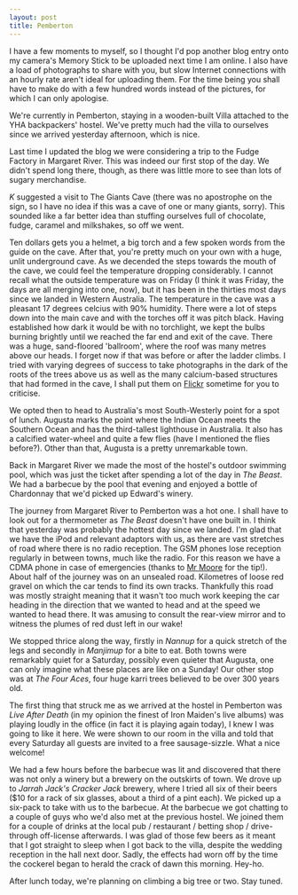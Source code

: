 ```yaml
---
layout: post
title: Pemberton
---
```





I have a few moments to myself, so I thought I'd pop another blog entry onto my
camera's Memory Stick to be uploaded next time I am online. I also have a load
of photographs to share with you, but slow Internet connections with an hourly
rate aren't ideal for uploading them. For the time being you shall have to make
do with a few hundred words instead of the pictures, for which I can only
apologise.


We're currently in Pemberton, staying in a wooden-built Villa attached to the
YHA backpackers' hostel. We've pretty much had the villa to ourselves since we
arrived yesterday afternoon, which is nice.


Last time I updated the blog we were considering a trip to the Fudge Factory in
Margaret River. This was indeed our first stop of the day. We didn't spend long
there, though, as there was little more to see than lots of sugary merchandise.


_K_ suggested a visit to The Giants Cave (there was no apostrophe on the sign,
so I have no idea if this was a cave of one or many giants, sorry). This sounded
like a far better idea than stuffing ourselves full of chocolate, fudge, caramel
and milkshakes, so off we went.


Ten dollars gets you a helmet, a big torch and a few spoken words from the guide
on the cave. After that, you're pretty much on your own with a huge, unlit
underground cave. As we decended the steps towards the mouth of the cave, we
could feel the temperature dropping considerably. I cannot recall what the
outside temperature was on Friday (I think it was Friday, the days are all
merging into one, now), but it has been in the thirties most days since we
landed in Western Australia. The temperature in the cave was a pleasant 17
degrees celcius with 90% humidity. There were a lot of steps down into the main
cave and with the torches off it was pitch black. Having established how dark it
would be with no torchlight, we kept the bulbs burning brightly until we reached
the far end and exit of the cave. There was a huge, sand-floored 'ballroom',
where the roof was many metres above our heads. I forget now if that was before
or after the ladder climbs. I tried with varying degrees of success to take
photographs in the dark of the roots of the trees above us as well as the many
calcium-based structures that had formed in the cave, I shall put them on
[Flickr](https://flickr.com/photos/johnsyweb/) sometime for you to criticise.


We opted then to head to Australia's most South-Westerly point for a spot of
lunch.  Augusta marks the point where the Indian Ocean meets the Southern Ocean
and has the third-tallest lighthouse in Australia. It also has a calcified
water-wheel and quite a few flies (have I mentioned the flies before?). Other
than that, Augusta is a pretty unremarkable town.


Back in Margaret River we made the most of the hostel's outdoor swimming pool,
which was just the ticket after spending a lot of the day in _The Beast_. We had
a barbecue by the pool that evening and enjoyed a bottle of Chardonnay that
we'd picked up Edward's winery.


The journey from Margaret River to Pemberton was a hot one. I shall have to look
out for a thermometer as _The Beast_ doesn't have one built in. I think that
yesterday was probably the hottest day since we landed.  I'm glad that we have
the iPod and relevant adaptors with us, as there are vast stretches of road
where there is no radio reception. The GSM phones lose reception regularly in
between towns, much like the radio. For this reason we have a CDMA phone in case
of emergencies (thanks to [Mr Moore](https://www.thmoore.org/) for the tip!).
About half of the journey was on an unsealed road. Kilometres of loose red
gravel on which the car tends to find its own tracks. Thankfully this road was
mostly straight meaning that it wasn't too much work keeping the car heading in
the direction that we wanted to head and at the speed we wanted to head there.
It was amusing to consult the rear-view mirror and to witness the plumes of red
dust left in our wake!


We stopped thrice along the way, firstly in _Nannup_ for a quick stretch of the
legs and secondly in _Manjimup_ for a bite to eat. Both towns were remarkably
quiet for a Saturday, possibly even quieter that Augusta, one can only imagine
what these places are like on a Sunday! Our other stop was at _The Four Aces_,
four huge karri trees believed to be over 300 years old.


The first thing that struck me as we arrived at the hostel in Pemberton was
_Live After Death_ (in my opinion the finest of Iron Maiden's live albums) was
playing loudly in the office (in fact it is playing again today), I knew I was
going to like it here. We were shown to our room in the villa and told that
every Saturday all guests are invited to a free sausage-sizzle. What a nice
welcome!


We had a few hours before the barbecue was lit and discovered that there was not
only a winery but a brewery on the outskirts of town. We drove up to _Jarrah
Jack's Cracker Jack_ brewery, where I tried all six of their beers ($10 for a
rack of six glasses, about a third of a pint each). We picked up a six-pack to
take with us to the barbecue. At the barbecue we got chatting to a couple of
guys who we'd also met at the previous hostel. We joined them for a couple of
drinks at the local pub / restaurant / betting shop / drive-through off-license
afterwards. I was glad of those few beers as it meant that I got straight to
sleep when I got back to the villa, despite the wedding reception in the hall
next door. Sadly, the effects had worn off by the time the cockerel began to
herald the crack of dawn this morning. Hey-ho.


After lunch today, we're planning on climbing a big tree or two. Stay tuned.

